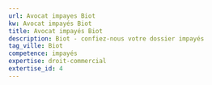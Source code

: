 ```yaml
---
url: Avocat impayes Biot
kw: Avocat impayés Biot
title: Avocat impayés Biot
description: Biot - confiez-nous votre dossier impayés
tag_ville: Biot
competence: impayés
expertise: droit-commercial
extertise_id: 4
---
```

